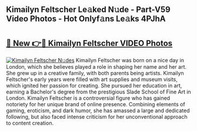 ## Kimailyn Feltscher Le𝚊ked N𝚞de - Part-V59 Video Photos - Hot Onlyf𝚊ns Le𝚊ks 4PJhA

# <h2><a href="http://ab83612.deff.icu/?id=Kimailyn+Feltscher">🔗 New 👉🔴 Kimailyn Feltscher VIDEO Photos</a></h2>

[![Kimailyn Feltscher N𝚞des](https://i.imgur.com/rIISA9y.gif)](http://ab83612.deff.icu/?id=Kimailyn+Feltscher)
Kimailyn Feltscher was born on a nice day in London, which she believes played a role in shaping her name and her art. She grew up in a creative family, with both parents being artists. Kimailyn Feltscher's early years were filled with art supplies and museum visits, which ignited her passion for creating. She pursued her education in art, earning a Bachelor's degree from the prestigious Slade School of Fine Art in London. Kimailyn Feltscher is a controversial figure who has gained notoriety for her unique brand of online presence. Combining elements of gaming, eroticism, and dark humor, she has amassed a large and dedicated following, but also faced intense criticism for her unconventional approach to content creation.
